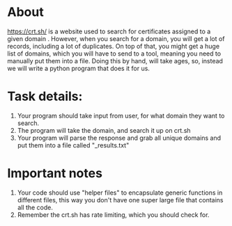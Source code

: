 # About
https://crt.sh/ is a website used to search for certificates assigned to a given domain
. However, when you search for a domain, you will get a lot of records, including
a lot of duplicates. On top of that, you might get a huge list of domains, which
you will have to send to a tool, meaning you need to manually put them into a file.
Doing this by hand, will take ages, so, instead we will write a python program that
does it for us.

# Task details:
1. Your program should take input from user, for what domain they want to search.
2. The program will take the domain, and search it up on crt.sh
3. Your program will parse the response and grab all unique domains and put them into a
file called "<domain name>_results.txt"

# Important notes
1. Your code should use "helper files" to encapsulate generic functions in different
files, this way you don't have one super large file that contains all the code.
2. Remember the crt.sh has rate limiting, which you should check for.